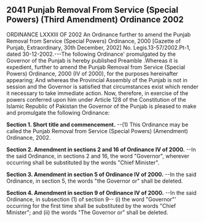 ## 2041 Punjab Removal From Service (Special Powers) (Third Amendment) Ordinance 2002
 
ORDINANCE LXXXIII OF 2002
An Ordinance further to amend the Punjab Removal from Service (Special Powers) Ordinance, 2000
[Gazette of Punjab, Extraordinary, 30th December, 2002]
No. Legis.13-57/2002.Pt-1, dated 30-12-2002.---The following Ordinance' promulgated by the Governor of the Punjab is hereby published
Preamble .Whereas it is expedient, further to amend the Punjab Removal from Service (Special Powers) Ordinance, 2000 (IV of 2000), for the purposes hereinafter appearing;
And whereas the Provincial Assembly of the Punjab is not in session and the Governor is satisfied that circumstances exist which render it necessary to take immediate action.
Now, therefore, in exercise of the powers conferred upon him under Article 128 of the Constitution of the Islamic Republic of Pakistan the Governor of the Punjab is pleased to make and promulgate the following Ordinance:

**Section 1. Short title and commencement.**
--(1) This Ordinance may be called the Punjab Removal from Service (Special Powers) (Amendment) Ordinance, 2002.

 

**Section 2. Amendment in sections 2 and 16 of Ordinance IV of 2000.**
--In the said Ordinance, in sections 2 and 16, the word "Governor", wherever occurring shall be substituted by the words "Chief Minister".

 

**Section 3. Amendment in section 5 of Ordinance IV of 2000.**
--In the said Ordinance, in section 5, the words "the Governor or" shall be deleted.

 

**Section 4. Amendment in section 9 of Ordinance IV of 2000.**
--In the said Ordinance, in subsection (1) of section 9--
   (i) the word "Governor"' occurring for the first time shall be substituted by the words "Chief Minister"; and
   (ii) the words "The Governor or" shall be deleted.

